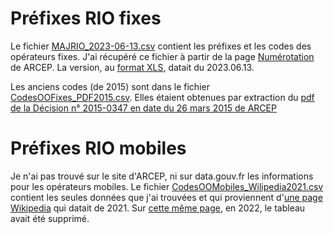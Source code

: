 # Préfixes RIO fixes

Le fichier [MAJRIO_2023-06-13.csv](MAJRIO_2023-06-13.csv) contient les préfixes et les codes des opérateurs fixes. J'ai récupéré ce fichier à partir de la page [Numérotation](https://extranet.arcep.fr/portail/Communications%C3%A9lectroniques/Num%C3%A9rotation.aspx) de ARCEP. La version, au [format XLS](https://extranet.arcep.fr/portail/LinkClick.aspx?fileticket=mk1EHTJm7tc%3d&tabid=217&portalid=0&mid=850), datait du 2023.06.13.

Les anciens codes (de 2015) sont dans le fichier [CodesOOFixes_PDF2015.csv](CodesOOFixes_PDF2015.csv). Elles étaient obtenues par extraction du [pdf de la Décision n° 2015-0347 en date du 26 mars 2015 de ARCEP](https://www.arcep.fr/uploads/tx_gsavis/15-0347.pdf)

# Préfixes RIO mobiles

Je n'ai pas trouvé sur le site d'ARCEP, ni sur data.gouv.fr les informations pour les opérateurs mobiles.
Le fichier [CodesOOMobiles_Wilipedia2021.csv](CodesOOMobiles_Wilipedia2021.csv) contient les seules données que j'ai trouvées et qui proviennent d'[une page Wikipedia](https://fr.wikipedia.org/w/index.php?title=Relev%C3%A9_d%27identit%C3%A9_op%C3%A9rateur&oldid=189141800) qui datait de 2021. Sur [cette même page](https://fr.wikipedia.org/wiki/Relev%C3%A9_d%27identit%C3%A9_op%C3%A9rateur), en 2022, le tableau avait été supprimé.
